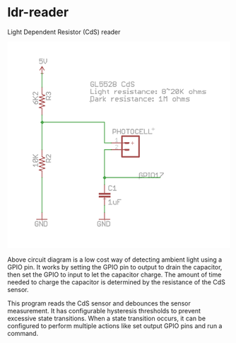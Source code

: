 # ldr-reader

Light Dependent Resistor (CdS) reader

![Typical circuit](circuit.png)

Above circuit diagram is a low cost way of detecting ambient light using a GPIO pin. It works by setting the GPIO pin to output to drain the capacitor, then set the GPIO to input to let the capacitor charge. The amount of time needed to charge the capacitor is determined by the resistance of the CdS sensor.

This program reads the CdS sensor and debounces the sensor measurement. It has configurable hysteresis thresholds to prevent excessive state transitions. When a state transition occurs, it can be configured to perform multiple actions like set output GPIO pins and run a command.
